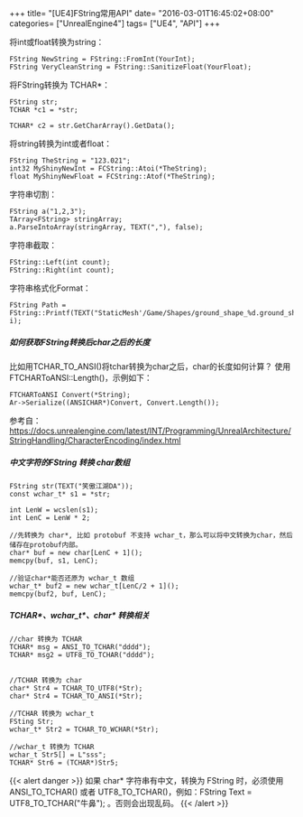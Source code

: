 +++
title= "[UE4]FString常用API"
date= "2016-03-01T16:45:02+08:00"
categories= ["UnrealEngine4"]
tags= ["UE4", "API"]
+++

将int或float转换为string：

    FString NewString = FString::FromInt(YourInt);     
    FString VeryCleanString = FString::SanitizeFloat(YourFloat);  



将FString转换为 TCHAR*：

    FString str;  
    TCHAR *c1 = *str;  

    TCHAR* c2 = str.GetCharArray().GetData();  


将string转换为int或者float：

    FString TheString = "123.021";    
    int32 MyShinyNewInt = FCString::Atoi(*TheString);  
    float MyShinyNewFloat = FCString::Atof(*TheString);  



字符串切割：

    FString a("1,2,3");  
    TArray<FString> stringArray;  
    a.ParseIntoArray(stringArray, TEXT(","), false);  



字符串截取：

    FString::Left(int count);  
    FString::Right(int count);  



字符串格式化Format：

    FString Path = FString::Printf(TEXT("StaticMesh'/Game/Shapes/ground_shape_%d.ground_shape_%d'"), i);
    
##### 如何获取FString转换后char之后的长度

比如用TCHAR_TO_ANSI()将tchar转换为char之后，char的长度如何计算？
使用FTCHARToANSI::Length()，示例如下：

    FTCHARToANSI Convert(*String);
    Ar->Serialize((ANSICHAR*)Convert, Convert.Length());

参考自：https://docs.unrealengine.com/latest/INT/Programming/UnrealArchitecture/StringHandling/CharacterEncoding/index.html

    
##### 中文字符的FString 转换 char数组

    FString str(TEXT("笑傲江湖DA"));
    const wchar_t* s1 = *str;

    int LenW = wcslen(s1);
    int LenC = LenW * 2;

    //先转换为 char*, 比如 protobuf 不支持 wchar_t，那么可以将中文转换为char，然后储存在protobuf内部。
    char* buf = new char[LenC + 1]();
    memcpy(buf, s1, LenC);

    //验证char*能否还原为 wchar_t 数组
    wchar_t* buf2 = new wchar_t[LenC/2 + 1]();
    memcpy(buf2, buf, LenC);

    
##### TCHAR*、wchar_t*、char* 转换相关
    
    //char 转换为 TCHAR
    TCHAR* msg = ANSI_TO_TCHAR("dddd");  
    TCHAR* msg2 = UTF8_TO_TCHAR("dddd");  

    
    //TCHAR 转换为 char
    char* Str4 = TCHAR_TO_UTF8(*Str);
    char* Str4 = TCHAR_TO_ANSI(*Str);

    //TCHAR 转换为 wchar_t
    FSting Str;
    wchar_t* Str2 = TCHAR_TO_WCHAR(*Str);
    
    //wchar_t 转换为 TCHAR 
    wchar_t Str5[] = L"sss";
    TCHAR* Str6 = (TCHAR*)Str5;
    
{{< alert danger >}}
如果 char* 字符串有中文，转换为 FString 时，必须使用 ANSI_TO_TCHAR() 或者 UTF8_TO_TCHAR()，例如：FString Text = UTF8_TO_TCHAR("牛鼻"); 。否则会出现乱码。
{{< /alert >}}
